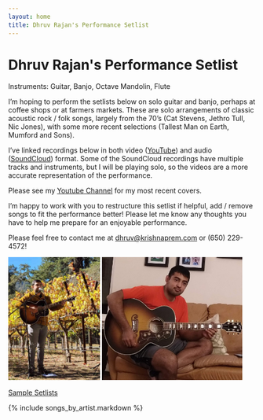 ```yaml
---
layout: home
title: Dhruv Rajan's Performance Setlist
---
```


# Dhruv Rajan's Performance Setlist

Instruments: Guitar, Banjo, Octave Mandolin, Flute

I’m hoping to perform the setlists below on solo guitar and banjo, perhaps at coffee shops or at farmers markets. These are solo arrangements of classic acoustic rock / folk songs, largely from the 70’s (Cat Stevens, Jethro Tull, Nic Jones), with some more recent selections (Tallest Man on Earth, Mumford and Sons).

I’ve linked recordings below in both video ([YouTube](https://www.youtube.com/channel/UCa_LjjQKzbIQUqj-WOH1m7Q)) and audio ([SoundCloud](https://soundcloud.com/dhruv-rajan)) format. Some of the SoundCloud recordings have multiple tracks and instruments, but I will be playing solo, so the videos are a more accurate representation of the performance.

Please see my [Youtube Channel](https://www.youtube.com/channel/UCa_LjjQKzbIQUqj-WOH1m7Q) for my most recent covers.

I’m happy to work with you to restructure this setlist if helpful, add / remove songs to fit the performance better! Please let me know any thoughts you have to help me prepare for an enjoyable performance. 

Please feel free to contact me at [dhruv@krishnaprem.com](mailto:dhruv@krishnaprem.com) or (650) 229-4572!

<div class="image-container">
  <img src="images/winery.jpg" alt="Image 1" height="250px" float="left">
  <span></span>
  <img src="images/home.jpg" alt="Image 2" height="250px" float="right">
</div>

[Sample Setlists](/pages/setlists.html)

{% include songs_by_artist.markdown %}
